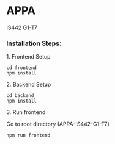 # APPA 
IS442 G1-T7

### Installation Steps:

<p>1. Frontend Setup</p>

```
cd frontend
npm install
```

<p>2. Backend Setup</p>

```
cd backend
npm install
```

<p>3. Run frontend</p>
Go to root directory (APPA-!S442-G1-T7)

```
npm run frontend
```